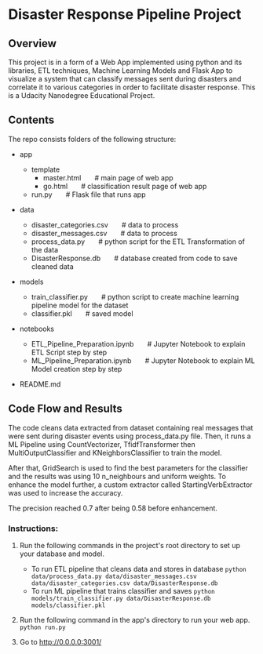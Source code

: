# Disaster Response Pipeline Project

## Overview

This project is in a form of a Web App implemented using python and its libraries, ETL techniques, Machine Learning Models and Flask App to visualize a system 
that can classify messages sent during disasters and correlate it to various categories in order to facilitate disaster response. 
This is a Udacity Nanodegree Educational Project.

## Contents

The repo consists folders of the following structure:

* app
    * template
        * master.html &nbsp;&nbsp;&nbsp;&nbsp;&nbsp;&nbsp;# main page of web app
        * go.html &nbsp;&nbsp;&nbsp;&nbsp;&nbsp;&nbsp;# classification result page of web app
    * run.py &nbsp;&nbsp;&nbsp;&nbsp;&nbsp;&nbsp;# Flask file that runs app

* data
    * disaster_categories.csv &nbsp;&nbsp;&nbsp;&nbsp;&nbsp;&nbsp;# data to process 
    * disaster_messages.csv &nbsp;&nbsp;&nbsp;&nbsp;&nbsp;&nbsp;# data to process
    * process_data.py &nbsp;&nbsp;&nbsp;&nbsp;&nbsp;&nbsp;# python script for the ETL Transformation of the data
    * DisasterResponse.db &nbsp;&nbsp;&nbsp;&nbsp;&nbsp;&nbsp;# database created from code to save cleaned data

* models
    * train_classifier.py &nbsp;&nbsp;&nbsp;&nbsp;&nbsp;&nbsp;# python script to create machine learning pipeline model for the dataset
    * classifier.pkl &nbsp;&nbsp;&nbsp;&nbsp;&nbsp;&nbsp;# saved model

* notebooks
    * ETL_Pipeline_Preparation.ipynb &nbsp;&nbsp;&nbsp;&nbsp;&nbsp;&nbsp;# Jupyter Notebook to explain ETL Script step by step
    * ML_Pipeline_Preparation.ipynb &nbsp;&nbsp;&nbsp;&nbsp;&nbsp;&nbsp;# Jupyter Notebook to explain ML Model creation step by step

* README.md

## Code Flow and Results

The code cleans data extracted from dataset containing real messages that were sent during disaster events using process_data.py file. Then, it runs a ML Pipeline using CountVectorizer, TfidfTransformer then MultiOutputClassifier and KNeighborsClassifier to train the model.

After that, GridSearch is used to find the best parameters for the classifier and the results was using 10 n_neighbours and uniform weights. To enhance the model further, a custom extractor called StartingVerbExtractor was used to increase the accuracy.

The precision reached 0.7 after being 0.58 before enhancement.

### Instructions:
1. Run the following commands in the project's root directory to set up your database and model.

    - To run ETL pipeline that cleans data and stores in database
        `python data/process_data.py data/disaster_messages.csv data/disaster_categories.csv data/DisasterResponse.db`
    - To run ML pipeline that trains classifier and saves
        `python models/train_classifier.py data/DisasterResponse.db models/classifier.pkl`

2. Run the following command in the app's directory to run your web app.
    `python run.py`

3. Go to http://0.0.0.0:3001/
